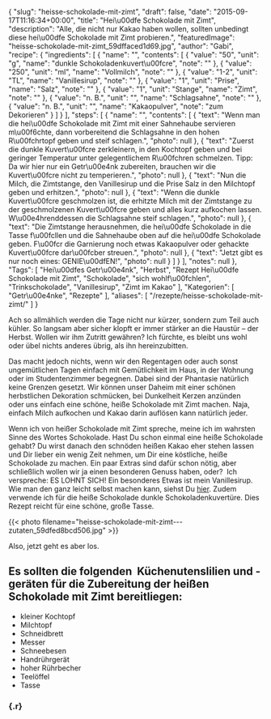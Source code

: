 {
    "slug": "heisse-schokolade-mit-zimt",
    "draft": false,
    "date": "2015-09-17T11:16:34+00:00",
    "title": "Hei\u00dfe Schokolade mit Zimt",
    "description": "Alle,  die nicht nur Kakao haben wollen, sollten unbedingt diese hei\u00dfe Schokolade mit  Zimt probieren.",
    "featuredImage": "heisse-schokolade-mit-zimt_59dffaced1d69.jpg",
    "author": "Gabi",
    "recipe": {
        "ingredients": [
            {
                "name": "",
                "contents": [
                    {
                        "value": "50",
                        "unit": "g",
                        "name": "dunkle Schokoladenkuvert\u00fcre",
                        "note": ""
                    },
                    {
                        "value": "250",
                        "unit": "ml",
                        "name": "Vollmilch",
                        "note": ""
                    },
                    {
                        "value": "1-2",
                        "unit": "TL",
                        "name": "Vanillesirup",
                        "note": ""
                    },
                    {
                        "value": "1",
                        "unit": "Prise",
                        "name": "Salz",
                        "note": ""
                    },
                    {
                        "value": "1",
                        "unit": "Stange",
                        "name": "Zimt",
                        "note": ""
                    },
                    {
                        "value": "n. B.",
                        "unit": "",
                        "name": "Schlagsahne",
                        "note": ""
                    },
                    {
                        "value": "n. B.",
                        "unit": "",
                        "name": "Kakaopulver",
                        "note": "zum Dekorieren"
                    }
                ]
            }
        ],
        "steps": [
            {
                "name": "",
                "contents": [
                    {
                        "text": "Wenn man die hei\u00dfe Schokolade mit Zimt mit einer Sahnehaube servieren m\u00f6chte, dann vorbereitend die Schlagsahne in den hohen R\u00fchrtopf geben und steif schlagen.",
                        "photo": null
                    },
                    {
                        "text": "Zuerst die dunkle Kuvert\u00fcre zerkleinern, in den Kochtopf geben und bei geringer Temperatur unter gelegentlichem R\u00fchren schmelzen. Tipp: Da wir hier nur ein Getr\u00e4nk zubereiten, brauchen wir die Kuvert\u00fcre nicht zu temperieren.",
                        "photo": null
                    },
                    {
                        "text": "Nun die Milch, die Zimtstange, den Vanillesirup und die Prise Salz in den Milchtopf geben und erhitzen.",
                        "photo": null
                    },
                    {
                        "text": "Wenn die dunkle Kuvert\u00fcre geschmolzen ist, die erhitzte Milch mit der Zimtstange zu der geschmolzenen Kuvert\u00fcre geben und alles kurz aufkochen lassen. W\u00e4hrenddessen die Schlagsahne steif schlagen.",
                        "photo": null
                    },
                    {
                        "text": "Die Zimtstange herausnehmen, die hei\u00dfe Schokolade in die Tasse f\u00fcllen und die Sahnehaube oben auf die hei\u00dfe Schokolade geben. F\u00fcr die Garnierung noch etwas Kakaopulver oder gehackte Kuvert\u00fcre dar\u00fcber streuen.",
                        "photo": null
                    },
                    {
                        "text": "Jetzt gibt es nur noch eines: GENIE\u00dfEN!",
                        "photo": null
                    }
                ]
            }
        ],
        "notes": null
    },
    "Tags": [
        "Hei\u00dfes Getr\u00e4nk",
        "Herbst",
        "Rezept Hei\u00dfe Schokolade mit Zimt",
        "Schokolade",
        "sich wohlf\u00fchlen",
        "Trinkschokolade",
        "Vanillesirup",
        "Zimt im Kakao"
    ],
    "Kategorien": [
        "Getr\u00e4nke",
        "Rezepte"
    ],
    "aliases": [
        "\/rezepte\/heisse-schokolade-mit-zimt\/"
    ]
}

Ach so allmählich werden die Tage nicht nur kürzer, sondern zum Teil auch kühler. So langsam aber sicher klopft er immer stärker an die Haustür &#8211; der Herbst. Wollen wir ihm Zutritt gewähren? Ich fürchte, es bleibt uns wohl oder übel nichts anderes übrig, als ihn hereinzubitten.

Das macht jedoch nichts, wenn wir den Regentagen oder auch sonst ungemütlichen Tagen einfach mit Gemütlichkeit im Haus, in der Wohnung oder im Studentenzimmer begegnen. Dabei sind der Phantasie natürlich keine Grenzen gesetzt. Wir können unser Daheim mit einer schönen herbstlichen Dekoration schmücken, bei Dunkelheit Kerzen anzünden oder uns einfach eine schöne, heiße Schokolade mit Zimt machen. Naja, einfach Milch aufkochen und Kakao darin auflösen kann natürlich jeder.

Wenn ich von heißer Schokolade mit Zimt spreche, meine ich im wahrsten Sinne des Wortes Schokolade. Hast Du schon einmal eine heiße Schokolade gehabt? Du wirst danach den schnöden heißen Kakao eher stehen lassen und Dir lieber ein wenig Zeit nehmen, um Dir eine köstliche, heiße Schokolade zu machen. Ein paar Extras sind dafür schon nötig, aber schließlich wollen wir ja einen besonderen Genuss haben, oder?  Ich verspreche: ES LOHNT SICH! Ein besonderes Etwas ist mein Vanillesirup. Wie man den ganz leicht selbst machen kann, siehst Du [hier][1]. Zudem verwende ich für die heiße Schokolade dunkle Schokoladenkuvertüre. Dies Rezept reicht für eine schöne, große Tasse.

 

{{< photo filename="heisse-schokolade-mit-zimt---zutaten_59dfed8bcd506.jpg" >}}

 

Also, jetzt geht es aber los.

## Es sollten die folgenden  Küchenutenslilien und -geräten für die Zubereitung der heißen Schokolade mit Zimt bereitliegen:

 * kleiner Kochtopf
 * Milchtopf
 * Schneidbrett
 * Messer
 * Schneebesen
 * Handrührgerät
 * hoher Rührbecher
 * Teelöffel
 * Tasse

### {.r}



 [1]: https://kochfokus.de/rezepte/fruehstuecksmuffins-mit-heidelbeeren/
